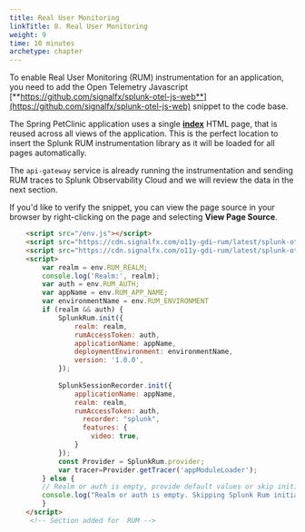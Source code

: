 ```yaml
---
title: Real User Monitoring
linkTitle: 8. Real User Monitoring
weight: 9
time: 10 minutes
archetype: chapter
---
```


To enable Real User Monitoring (RUM) instrumentation for an application, you need to add the Open Telemetry Javascript [**https://github.com/signalfx/splunk-otel-js-web**](https://github.com/signalfx/splunk-otel-js-web) snippet to the code base.

The Spring PetClinic application uses a single [**index**](https://github.com/spring-petclinic/spring-petclinic-microservices/blob/main/spring-petclinic-api-gateway/src/main/resources/static/index.html) HTML page, that is reused across all views of the application. This is the perfect location to insert the Splunk RUM instrumentation library as it will be loaded for all pages automatically.

The `api-gateway` service is already running the instrumentation and sending RUM traces to Splunk Observability Cloud and we will review the data in the next section.

If you'd like to verify the snippet, you can view the page source in your browser by right-clicking on the page and selecting **View Page Source**.

``` html
    <script src="/env.js"></script>  
    <script src="https://cdn.signalfx.com/o11y-gdi-rum/latest/splunk-otel-web.js" crossorigin="anonymous"></script>
    <script src="https://cdn.signalfx.com/o11y-gdi-rum/latest/splunk-otel-web-session-recorder.js" crossorigin="anonymous"></script>
    <script>
        var realm = env.RUM_REALM;
        console.log('Realm:', realm);
        var auth = env.RUM_AUTH;
        var appName = env.RUM_APP_NAME;
        var environmentName = env.RUM_ENVIRONMENT
        if (realm && auth) {
            SplunkRum.init({
                realm: realm,
                rumAccessToken: auth,
                applicationName: appName,
                deploymentEnvironment: environmentName,
                version: '1.0.0',
            });
    
            SplunkSessionRecorder.init({
                applicationName: appName,
                realm: realm,
                rumAccessToken: auth,
                  recorder: "splunk",
                  features: {
                    video: true,
                }
            });
            const Provider = SplunkRum.provider; 
            var tracer=Provider.getTracer('appModuleLoader');
        } else {
        // Realm or auth is empty, provide default values or skip initialization
        console.log("Realm or auth is empty. Skipping Splunk Rum initialization.");
        }
    </script>
     <!-- Section added for  RUM -->
```
